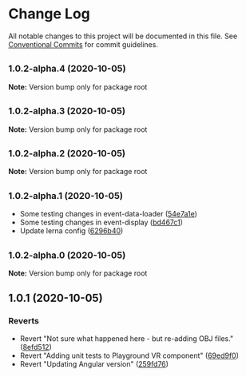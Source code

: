 # Change Log

All notable changes to this project will be documented in this file.
See [Conventional Commits](https://conventionalcommits.org) for commit guidelines.

## <small>1.0.2-alpha.4 (2020-10-05)</small>

**Note:** Version bump only for package root





## <small>1.0.2-alpha.3 (2020-10-05)</small>

**Note:** Version bump only for package root





## <small>1.0.2-alpha.2 (2020-10-05)</small>

**Note:** Version bump only for package root





## <small>1.0.2-alpha.1 (2020-10-05)</small>

* Some testing changes in event-data-loader ([54e7a1e](https://github.com/9inpachi/phoenix/commit/54e7a1e))
* Some testing changes in event-display ([bd467c1](https://github.com/9inpachi/phoenix/commit/bd467c1))
* Update lerna config ([6296b40](https://github.com/9inpachi/phoenix/commit/6296b40))





## <small>1.0.2-alpha.0 (2020-10-05)</small>

**Note:** Version bump only for package root





## 1.0.1 (2020-10-05)


### Reverts

* Revert "Not sure what happened here - but re-adding OBJ files." ([8efd512](https://github.com/9inpachi/phoenix/commit/8efd5121d43cd9e2aeb4366f39cda8a684434f46))
* Revert "Adding unit tests to Playground VR component" ([69ed9f0](https://github.com/9inpachi/phoenix/commit/69ed9f0366d9d73e64d7b31556fcff0df32edd87))
* Revert "Updating Angular version" ([259fd76](https://github.com/9inpachi/phoenix/commit/259fd7656f7d52d2ef9d0e0c492935e0590ae030))
